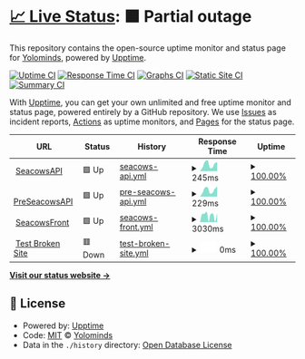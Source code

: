 # [📈 Live Status](https://yolominds.github.io/Status): <!--live status--> **🟧 Partial outage**

This repository contains the open-source uptime monitor and status page for [Yolominds](https://yolominds.github.io/Status), powered by [Upptime](https://github.com/upptime/upptime).

[![Uptime CI](https://github.com/yolominds/Status/workflows/Uptime%20CI/badge.svg)](https://github.com/yolominds/Status/actions?query=workflow%3A%22Uptime+CI%22)
[![Response Time CI](https://github.com/yolominds/Status/workflows/Response%20Time%20CI/badge.svg)](https://github.com/yolominds/Status/actions?query=workflow%3A%22Response+Time+CI%22)
[![Graphs CI](https://github.com/yolominds/Status/workflows/Graphs%20CI/badge.svg)](https://github.com/yolominds/Status/actions?query=workflow%3A%22Graphs+CI%22)
[![Static Site CI](https://github.com/yolominds/Status/workflows/Static%20Site%20CI/badge.svg)](https://github.com/yolominds/Status/actions?query=workflow%3A%22Static+Site+CI%22)
[![Summary CI](https://github.com/yolominds/Status/workflows/Summary%20CI/badge.svg)](https://github.com/yolominds/Status/actions?query=workflow%3A%22Summary+CI%22)

With [Upptime](https://upptime.js.org), you can get your own unlimited and free uptime monitor and status page, powered entirely by a GitHub repository. We use [Issues](https://github.com/yolominds/Status/issues) as incident reports, [Actions](https://github.com/yolominds/Status/actions) as uptime monitors, and [Pages](https://yolominds.github.io/Status) for the status page.

<!--start: status pages-->
<!-- This summary is generated by Upptime (https://github.com/upptime/upptime) -->
<!-- Do not edit this manually, your changes will be overwritten -->
<!-- prettier-ignore -->
| URL | Status | History | Response Time | Uptime |
| --- | ------ | ------- | ------------- | ------ |
| <img alt="" src="https://favicons.githubusercontent.com/api.seacows.io" height="13"> [SeacowsAPI](https://api.seacows.io/ping/) | 🟩 Up | [seacows-api.yml](https://github.com/yolominds/status-page/commits/HEAD/history/seacows-api.yml) | <details><summary><img alt="Response time graph" src="./graphs/seacows-api/response-time-week.png" height="20"> 245ms</summary><br><a href="https://yolominds.github.io/status-page/history/seacows-api"><img alt="Response time 249" src="https://img.shields.io/endpoint?url=https%3A%2F%2Fraw.githubusercontent.com%2Fyolominds%2Fstatus-page%2FHEAD%2Fapi%2Fseacows-api%2Fresponse-time.json"></a><br><a href="https://yolominds.github.io/status-page/history/seacows-api"><img alt="24-hour response time 198" src="https://img.shields.io/endpoint?url=https%3A%2F%2Fraw.githubusercontent.com%2Fyolominds%2Fstatus-page%2FHEAD%2Fapi%2Fseacows-api%2Fresponse-time-day.json"></a><br><a href="https://yolominds.github.io/status-page/history/seacows-api"><img alt="7-day response time 245" src="https://img.shields.io/endpoint?url=https%3A%2F%2Fraw.githubusercontent.com%2Fyolominds%2Fstatus-page%2FHEAD%2Fapi%2Fseacows-api%2Fresponse-time-week.json"></a><br><a href="https://yolominds.github.io/status-page/history/seacows-api"><img alt="30-day response time 248" src="https://img.shields.io/endpoint?url=https%3A%2F%2Fraw.githubusercontent.com%2Fyolominds%2Fstatus-page%2FHEAD%2Fapi%2Fseacows-api%2Fresponse-time-month.json"></a><br><a href="https://yolominds.github.io/status-page/history/seacows-api"><img alt="1-year response time 249" src="https://img.shields.io/endpoint?url=https%3A%2F%2Fraw.githubusercontent.com%2Fyolominds%2Fstatus-page%2FHEAD%2Fapi%2Fseacows-api%2Fresponse-time-year.json"></a></details> | <details><summary><a href="https://yolominds.github.io/status-page/history/seacows-api">100.00%</a></summary><a href="https://yolominds.github.io/status-page/history/seacows-api"><img alt="All-time uptime 99.95%" src="https://img.shields.io/endpoint?url=https%3A%2F%2Fraw.githubusercontent.com%2Fyolominds%2Fstatus-page%2FHEAD%2Fapi%2Fseacows-api%2Fuptime.json"></a><br><a href="https://yolominds.github.io/status-page/history/seacows-api"><img alt="24-hour uptime 100.00%" src="https://img.shields.io/endpoint?url=https%3A%2F%2Fraw.githubusercontent.com%2Fyolominds%2Fstatus-page%2FHEAD%2Fapi%2Fseacows-api%2Fuptime-day.json"></a><br><a href="https://yolominds.github.io/status-page/history/seacows-api"><img alt="7-day uptime 100.00%" src="https://img.shields.io/endpoint?url=https%3A%2F%2Fraw.githubusercontent.com%2Fyolominds%2Fstatus-page%2FHEAD%2Fapi%2Fseacows-api%2Fuptime-week.json"></a><br><a href="https://yolominds.github.io/status-page/history/seacows-api"><img alt="30-day uptime 100.00%" src="https://img.shields.io/endpoint?url=https%3A%2F%2Fraw.githubusercontent.com%2Fyolominds%2Fstatus-page%2FHEAD%2Fapi%2Fseacows-api%2Fuptime-month.json"></a><br><a href="https://yolominds.github.io/status-page/history/seacows-api"><img alt="1-year uptime 99.95%" src="https://img.shields.io/endpoint?url=https%3A%2F%2Fraw.githubusercontent.com%2Fyolominds%2Fstatus-page%2FHEAD%2Fapi%2Fseacows-api%2Fuptime-year.json"></a></details>
| <img alt="" src="https://favicons.githubusercontent.com/pre-api.seacows.io" height="13"> [PreSeacowsAPI](https://pre-api.seacows.io/ping/) | 🟩 Up | [pre-seacows-api.yml](https://github.com/yolominds/status-page/commits/HEAD/history/pre-seacows-api.yml) | <details><summary><img alt="Response time graph" src="./graphs/pre-seacows-api/response-time-week.png" height="20"> 229ms</summary><br><a href="https://yolominds.github.io/status-page/history/pre-seacows-api"><img alt="Response time 229" src="https://img.shields.io/endpoint?url=https%3A%2F%2Fraw.githubusercontent.com%2Fyolominds%2Fstatus-page%2FHEAD%2Fapi%2Fpre-seacows-api%2Fresponse-time.json"></a><br><a href="https://yolominds.github.io/status-page/history/pre-seacows-api"><img alt="24-hour response time 120" src="https://img.shields.io/endpoint?url=https%3A%2F%2Fraw.githubusercontent.com%2Fyolominds%2Fstatus-page%2FHEAD%2Fapi%2Fpre-seacows-api%2Fresponse-time-day.json"></a><br><a href="https://yolominds.github.io/status-page/history/pre-seacows-api"><img alt="7-day response time 229" src="https://img.shields.io/endpoint?url=https%3A%2F%2Fraw.githubusercontent.com%2Fyolominds%2Fstatus-page%2FHEAD%2Fapi%2Fpre-seacows-api%2Fresponse-time-week.json"></a><br><a href="https://yolominds.github.io/status-page/history/pre-seacows-api"><img alt="30-day response time 227" src="https://img.shields.io/endpoint?url=https%3A%2F%2Fraw.githubusercontent.com%2Fyolominds%2Fstatus-page%2FHEAD%2Fapi%2Fpre-seacows-api%2Fresponse-time-month.json"></a><br><a href="https://yolominds.github.io/status-page/history/pre-seacows-api"><img alt="1-year response time 229" src="https://img.shields.io/endpoint?url=https%3A%2F%2Fraw.githubusercontent.com%2Fyolominds%2Fstatus-page%2FHEAD%2Fapi%2Fpre-seacows-api%2Fresponse-time-year.json"></a></details> | <details><summary><a href="https://yolominds.github.io/status-page/history/pre-seacows-api">100.00%</a></summary><a href="https://yolominds.github.io/status-page/history/pre-seacows-api"><img alt="All-time uptime 99.74%" src="https://img.shields.io/endpoint?url=https%3A%2F%2Fraw.githubusercontent.com%2Fyolominds%2Fstatus-page%2FHEAD%2Fapi%2Fpre-seacows-api%2Fuptime.json"></a><br><a href="https://yolominds.github.io/status-page/history/pre-seacows-api"><img alt="24-hour uptime 100.00%" src="https://img.shields.io/endpoint?url=https%3A%2F%2Fraw.githubusercontent.com%2Fyolominds%2Fstatus-page%2FHEAD%2Fapi%2Fpre-seacows-api%2Fuptime-day.json"></a><br><a href="https://yolominds.github.io/status-page/history/pre-seacows-api"><img alt="7-day uptime 100.00%" src="https://img.shields.io/endpoint?url=https%3A%2F%2Fraw.githubusercontent.com%2Fyolominds%2Fstatus-page%2FHEAD%2Fapi%2Fpre-seacows-api%2Fuptime-week.json"></a><br><a href="https://yolominds.github.io/status-page/history/pre-seacows-api"><img alt="30-day uptime 100.00%" src="https://img.shields.io/endpoint?url=https%3A%2F%2Fraw.githubusercontent.com%2Fyolominds%2Fstatus-page%2FHEAD%2Fapi%2Fpre-seacows-api%2Fuptime-month.json"></a><br><a href="https://yolominds.github.io/status-page/history/pre-seacows-api"><img alt="1-year uptime 99.74%" src="https://img.shields.io/endpoint?url=https%3A%2F%2Fraw.githubusercontent.com%2Fyolominds%2Fstatus-page%2FHEAD%2Fapi%2Fpre-seacows-api%2Fuptime-year.json"></a></details>
| <img alt="" src="https://favicons.githubusercontent.com/seacows.io" height="13"> [SeacowsFront](https://seacows.io/) | 🟩 Up | [seacows-front.yml](https://github.com/yolominds/status-page/commits/HEAD/history/seacows-front.yml) | <details><summary><img alt="Response time graph" src="./graphs/seacows-front/response-time-week.png" height="20"> 3030ms</summary><br><a href="https://yolominds.github.io/status-page/history/seacows-front"><img alt="Response time 2919" src="https://img.shields.io/endpoint?url=https%3A%2F%2Fraw.githubusercontent.com%2Fyolominds%2Fstatus-page%2FHEAD%2Fapi%2Fseacows-front%2Fresponse-time.json"></a><br><a href="https://yolominds.github.io/status-page/history/seacows-front"><img alt="24-hour response time 1063" src="https://img.shields.io/endpoint?url=https%3A%2F%2Fraw.githubusercontent.com%2Fyolominds%2Fstatus-page%2FHEAD%2Fapi%2Fseacows-front%2Fresponse-time-day.json"></a><br><a href="https://yolominds.github.io/status-page/history/seacows-front"><img alt="7-day response time 3030" src="https://img.shields.io/endpoint?url=https%3A%2F%2Fraw.githubusercontent.com%2Fyolominds%2Fstatus-page%2FHEAD%2Fapi%2Fseacows-front%2Fresponse-time-week.json"></a><br><a href="https://yolominds.github.io/status-page/history/seacows-front"><img alt="30-day response time 3515" src="https://img.shields.io/endpoint?url=https%3A%2F%2Fraw.githubusercontent.com%2Fyolominds%2Fstatus-page%2FHEAD%2Fapi%2Fseacows-front%2Fresponse-time-month.json"></a><br><a href="https://yolominds.github.io/status-page/history/seacows-front"><img alt="1-year response time 2919" src="https://img.shields.io/endpoint?url=https%3A%2F%2Fraw.githubusercontent.com%2Fyolominds%2Fstatus-page%2FHEAD%2Fapi%2Fseacows-front%2Fresponse-time-year.json"></a></details> | <details><summary><a href="https://yolominds.github.io/status-page/history/seacows-front">100.00%</a></summary><a href="https://yolominds.github.io/status-page/history/seacows-front"><img alt="All-time uptime 100.00%" src="https://img.shields.io/endpoint?url=https%3A%2F%2Fraw.githubusercontent.com%2Fyolominds%2Fstatus-page%2FHEAD%2Fapi%2Fseacows-front%2Fuptime.json"></a><br><a href="https://yolominds.github.io/status-page/history/seacows-front"><img alt="24-hour uptime 100.00%" src="https://img.shields.io/endpoint?url=https%3A%2F%2Fraw.githubusercontent.com%2Fyolominds%2Fstatus-page%2FHEAD%2Fapi%2Fseacows-front%2Fuptime-day.json"></a><br><a href="https://yolominds.github.io/status-page/history/seacows-front"><img alt="7-day uptime 100.00%" src="https://img.shields.io/endpoint?url=https%3A%2F%2Fraw.githubusercontent.com%2Fyolominds%2Fstatus-page%2FHEAD%2Fapi%2Fseacows-front%2Fuptime-week.json"></a><br><a href="https://yolominds.github.io/status-page/history/seacows-front"><img alt="30-day uptime 100.00%" src="https://img.shields.io/endpoint?url=https%3A%2F%2Fraw.githubusercontent.com%2Fyolominds%2Fstatus-page%2FHEAD%2Fapi%2Fseacows-front%2Fuptime-month.json"></a><br><a href="https://yolominds.github.io/status-page/history/seacows-front"><img alt="1-year uptime 100.00%" src="https://img.shields.io/endpoint?url=https%3A%2F%2Fraw.githubusercontent.com%2Fyolominds%2Fstatus-page%2FHEAD%2Fapi%2Fseacows-front%2Fuptime-year.json"></a></details>
| <img alt="" src="https://favicons.githubusercontent.com/thissitedoesnotexist.koj.co" height="13"> [Test Broken Site](https://thissitedoesnotexist.koj.co) | 🟥 Down | [test-broken-site.yml](https://github.com/yolominds/status-page/commits/HEAD/history/test-broken-site.yml) | <details><summary><img alt="Response time graph" src="./graphs/test-broken-site/response-time-week.png" height="20"> 0ms</summary><br><a href="https://yolominds.github.io/status-page/history/test-broken-site"><img alt="Response time 0" src="https://img.shields.io/endpoint?url=https%3A%2F%2Fraw.githubusercontent.com%2Fyolominds%2Fstatus-page%2FHEAD%2Fapi%2Ftest-broken-site%2Fresponse-time.json"></a><br><a href="https://yolominds.github.io/status-page/history/test-broken-site"><img alt="24-hour response time 0" src="https://img.shields.io/endpoint?url=https%3A%2F%2Fraw.githubusercontent.com%2Fyolominds%2Fstatus-page%2FHEAD%2Fapi%2Ftest-broken-site%2Fresponse-time-day.json"></a><br><a href="https://yolominds.github.io/status-page/history/test-broken-site"><img alt="7-day response time 0" src="https://img.shields.io/endpoint?url=https%3A%2F%2Fraw.githubusercontent.com%2Fyolominds%2Fstatus-page%2FHEAD%2Fapi%2Ftest-broken-site%2Fresponse-time-week.json"></a><br><a href="https://yolominds.github.io/status-page/history/test-broken-site"><img alt="30-day response time 0" src="https://img.shields.io/endpoint?url=https%3A%2F%2Fraw.githubusercontent.com%2Fyolominds%2Fstatus-page%2FHEAD%2Fapi%2Ftest-broken-site%2Fresponse-time-month.json"></a><br><a href="https://yolominds.github.io/status-page/history/test-broken-site"><img alt="1-year response time 0" src="https://img.shields.io/endpoint?url=https%3A%2F%2Fraw.githubusercontent.com%2Fyolominds%2Fstatus-page%2FHEAD%2Fapi%2Ftest-broken-site%2Fresponse-time-year.json"></a></details> | <details><summary><a href="https://yolominds.github.io/status-page/history/test-broken-site">100.00%</a></summary><a href="https://yolominds.github.io/status-page/history/test-broken-site"><img alt="All-time uptime 100.00%" src="https://img.shields.io/endpoint?url=https%3A%2F%2Fraw.githubusercontent.com%2Fyolominds%2Fstatus-page%2FHEAD%2Fapi%2Ftest-broken-site%2Fuptime.json"></a><br><a href="https://yolominds.github.io/status-page/history/test-broken-site"><img alt="24-hour uptime 100.00%" src="https://img.shields.io/endpoint?url=https%3A%2F%2Fraw.githubusercontent.com%2Fyolominds%2Fstatus-page%2FHEAD%2Fapi%2Ftest-broken-site%2Fuptime-day.json"></a><br><a href="https://yolominds.github.io/status-page/history/test-broken-site"><img alt="7-day uptime 100.00%" src="https://img.shields.io/endpoint?url=https%3A%2F%2Fraw.githubusercontent.com%2Fyolominds%2Fstatus-page%2FHEAD%2Fapi%2Ftest-broken-site%2Fuptime-week.json"></a><br><a href="https://yolominds.github.io/status-page/history/test-broken-site"><img alt="30-day uptime 100.00%" src="https://img.shields.io/endpoint?url=https%3A%2F%2Fraw.githubusercontent.com%2Fyolominds%2Fstatus-page%2FHEAD%2Fapi%2Ftest-broken-site%2Fuptime-month.json"></a><br><a href="https://yolominds.github.io/status-page/history/test-broken-site"><img alt="1-year uptime 100.00%" src="https://img.shields.io/endpoint?url=https%3A%2F%2Fraw.githubusercontent.com%2Fyolominds%2Fstatus-page%2FHEAD%2Fapi%2Ftest-broken-site%2Fuptime-year.json"></a></details>

<!--end: status pages-->

[**Visit our status website →**](https://yolominds.github.io/Status)

## 📄 License

- Powered by: [Upptime](https://github.com/upptime/upptime)
- Code: [MIT](./LICENSE) © [Yolominds](https://yolominds.github.io/Status)
- Data in the `./history` directory: [Open Database License](https://opendatacommons.org/licenses/odbl/1-0/)
